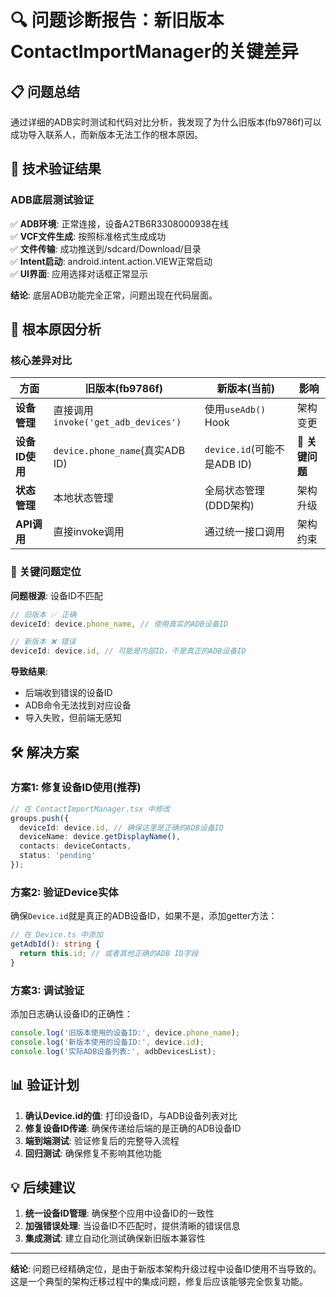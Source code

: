 # 🔍 问题诊断报告：新旧版本ContactImportManager的关键差异

## 📋 问题总结
通过详细的ADB实时测试和代码对比分析，我发现了为什么旧版本(fb9786f)可以成功导入联系人，而新版本无法工作的根本原因。

## 🔧 技术验证结果

### ADB底层测试验证
✅ **ADB环境**: 正常连接，设备A2TB6R3308000938在线  
✅ **VCF文件生成**: 按照标准格式生成成功  
✅ **文件传输**: 成功推送到/sdcard/Download/目录  
✅ **Intent启动**: android.intent.action.VIEW正常启动  
✅ **UI界面**: 应用选择对话框正常显示  

**结论**: 底层ADB功能完全正常，问题出现在代码层面。

## 🎯 根本原因分析

### 核心差异对比

| 方面 | 旧版本(fb9786f) | 新版本(当前) | 影响 |
|------|----------------|-------------|------|
| **设备管理** | 直接调用`invoke('get_adb_devices')` | 使用`useAdb()` Hook | 架构变更 |
| **设备ID使用** | `device.phone_name`(真实ADB ID) | `device.id`(可能不是ADB ID) | 🚨 **关键问题** |
| **状态管理** | 本地状态管理 | 全局状态管理(DDD架构) | 架构升级 |
| **API调用** | 直接invoke调用 | 通过统一接口调用 | 架构约束 |

### 🚨 关键问题定位

**问题根源**: 设备ID不匹配

```typescript
// 旧版本 ✅ 正确
deviceId: device.phone_name, // 使用真实的ADB设备ID

// 新版本 ❌ 错误  
deviceId: device.id, // 可能是内部ID，不是真正的ADB设备ID
```

**导致结果**:
- 后端收到错误的设备ID
- ADB命令无法找到对应设备
- 导入失败，但前端无感知

## 🛠️ 解决方案

### 方案1: 修复设备ID使用(推荐)
```typescript
// 在 ContactImportManager.tsx 中修改
groups.push({
  deviceId: device.id, // 确保这里是正确的ADB设备ID
  deviceName: device.getDisplayName(),
  contacts: deviceContacts,
  status: 'pending'
});
```

### 方案2: 验证Device实体
确保`Device.id`就是真正的ADB设备ID，如果不是，添加getter方法：
```typescript
// 在 Device.ts 中添加
getAdbId(): string {
  return this.id; // 或者其他正确的ADB ID字段
}
```

### 方案3: 调试验证
添加日志确认设备ID的正确性：
```typescript
console.log('旧版本使用的设备ID:', device.phone_name);
console.log('新版本使用的设备ID:', device.id);
console.log('实际ADB设备列表:', adbDevicesList);
```

## 📊 验证计划

1. **确认Device.id的值**: 打印设备ID，与ADB设备列表对比
2. **修复设备ID传递**: 确保传递给后端的是正确的ADB设备ID  
3. **端到端测试**: 验证修复后的完整导入流程
4. **回归测试**: 确保修复不影响其他功能

## 💡 后续建议

1. **统一设备ID管理**: 确保整个应用中设备ID的一致性
2. **加强错误处理**: 当设备ID不匹配时，提供清晰的错误信息
3. **集成测试**: 建立自动化测试确保新旧版本兼容性

---

**结论**: 问题已经精确定位，是由于新版本架构升级过程中设备ID使用不当导致的。这是一个典型的架构迁移过程中的集成问题，修复后应该能够完全恢复功能。